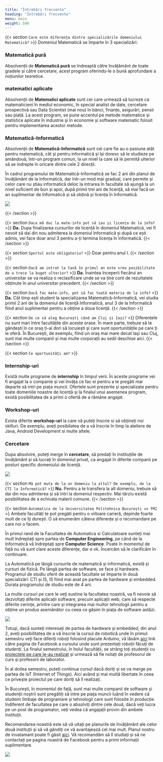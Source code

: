 ```yaml
---
title: "Întrebări frecvente"
heading: "Întrebări frecvente"
menu: main
weight: 500
---
```


{{< section `Care este diferența dintre specializările domeniului Matematică?` >}}
Domeniul Matematică se împarte în 3 specializări:

### Matematică pură

Absolvenții de **Matematică pură** se îndreaptă către învățământ de toate gradele
și către cercetare, acest program oferindu-le o bună aprofundare a noțiunilor teoretice.

### matematici aplicate

Absolvenții de **Matematici aplicate** sunt cei care urmează să lucreze
ca matematicieni în mediul economic, în special analist de date,
cercetare prospectivă sau Data Scientist (mai nou) în bănci,
finanțe, asigurări, pensii sau piață. La acest program, se pune
accentul pe metode matematice și statistice aplicate în industrie
și în economie și software matematic folosit pentru implementarea
acestor metode.

### Matematică-Informatică

Absolvenții de **Matematică-Informatică** sunt cei care fie au o pasiune
atât pentru matematică, cât și pentru informatică și își doresc să le studieze
pe amândouă, într-un program comun, la un nivel la care să le permită ulterior
să se indrepte in oricare dintre cele 2 direcții.

În cadrul programului de Matematică-Informatică se fac 2 ani din planul de
învățământ de la Informatică, dar într-un mod mai gradual, care permite
și celor care nu știau informatică deloc la intrarea în facultate să ajungă
la un nivel suficient de bun și apoi, după primii trei ani de licență,
să mai facă un an suplimentar de Informatică și să obțină și licența
în Informatică.

<img aria-hidden="true" class="img-fluid" src="/img/math.svg" />

{{< /section >}}

{{< section `Daca mă duc la mate-info pot să iau și licența de la info?` >}}
**Da.** Dupa finalizarea cursurilor de licență în domeniul Matematică,
vei fi nevoit să dai din nou admiterea la domeniul Informatică și după
ce ești admis, vei face doar anul 3 pentru a-ți termina licența în Informatică.
{{< /section >}}

{{< section `Sportul este obligatoriu?` >}}
Doar pentru anul I.
{{< /section >}}

{{< section `Dacă am intrat la taxă în primul an este vreo posibilitate de a trece la buget ulterior?` >}}
**Da.** Înaintea începerii fiecărui an universitar se va realiza o reclasificare
unde se va ține cont de rezultatele obținute în anul universitar precedent.
{{< /section >}}

{{< section `Dacă fac mate-info, pot să fac toată materia de la info?` >}}
**Da.** Cât timp ești student la specializarea Matematică–Informatică,
vei studia primii 2 ani de la domeniul de licență Informatică, anul 3
de la Informatică fiind anul suplimentar pentru a obține a doua licență.
{{< /section >}}

{{< section `De ce să aleg București când am Cluj și Iași?` >}}
Diferențele nu sunt mari între facultățile din aceste orase. În mare
parte, trebuie să te gândești în ce oraș ți-ai dori să locuiești și
care sunt oportunitățile pe care ți le oferă. În București, de
exemplu, fiind un oraș mai mare decat Iași sau Cluj, sunt mai multe
companii și mai multe corporații au sedii deschise aici.
{{< /section >}}

{{< section `Ce oportunități am?` >}}

### Internship-uri

Există multe programe de **internship** în timpul verii. În
aceste programe vei fi angajat la o companie și vei învăța ce fac
ei pentru a te pregăti mai departe să intri pe piața muncii.
Ofertele sunt prezente și specializate pentru toate domeniile
noastre de licență și la finalul unui asemenea program, există
posibilitatea de a primi o ofertă de a rămâne angajat.

### Workshop-uri
Exista diferite **workshop-uri** la care vă puteți înscrie si
să obțineți noi skilluri. De exemplu, aveți posibilatea de a vă
înscrie în timp la ateliere de Java, Android Development si multe
altele.

### Cercetare
Dupa absolvire, puteți merge în **cercetare**, să predați în
instituțiile de învățământ și să lucrați în domeniul privat, ca
angajat în diferite companii pe posturi specific domeniului de
licență.

<img aria-hidden="true" class="img-fluid" src="img/4.svg" />

{{< section `Mă pot muta de la un domeniu la altul? De exemplu, de la CTI la Informatică?` >}}
**Nu.** Pentru a te transfera la alt domeniu, trebuie să dai din nou admiterea
și să intri la domeniul respectiv. Mai târziu există posibilitatea de a
echivala materii comune.
{{< /section >}}

{{< section `Automatica de la Universitatea Politehnica București vs FMI` >}
Ambele facultăți te pot pregăti pentru o viitoare carieră,
depinde foarte mult de ce îți dorești.
O să enumerăm câteva diferențe și o recomandare pe care noi o facem.

În primul rand de la Facultatea de Automatica si Calculatoare sunteți
mai mult îndreptați spre partea de **Computer Engineering**, pe când de la
Informatică vă îndreptați spre **Computer Science**. Poate în momentul de față
nu vă sunt clare aceste diferențe, dar e ok. Încercăm să le
clarificăm în continuare.

La Automatică pe lângă cursurile de matematică și informatică,
există și cursuri de fizică. Pe lângă partea de software, se face
și hardware. Programul de studiu oferit de această facultate se
împarte în două specializări: CTI și IS, IS fiind mai axat pe
partea de hardware și embedded. Durata programului de studiu este
de 4 ani.

La multe cursuri pe care le veți sustine la facultatea noastră, va
fi nevoie să dezvoltați diferite aplicații software, precum
aplicații web, care să respecte diferite cerințe, printre care și
integrarea mai multor tehnologii pentru a obține un produs
asemănător cu ceea ce găsim în piața de software astăzi.

<img aria-hidden="true" class="img-fluid" src="img/2.svg" />

Totuși, dacă sunteți interesați de partea de hardware și embedded,
din anul 2, aveți posibilitatea de a vă înscrie la cursul de
robotică unde în primul semestru veți face diferiți roboți
folosind placute Arduino, vă lăsăm
[aici](https://www.facebook.com/unibuc.robotics/)
link către pagina de Facebook a cursului unde sunt prezentați
roboții făcuți de studenți. La finalul semestrului, în holul
facultății, se strâng toți studenții cu
[proiectele pe care le-au realizat](https://www.facebook.com/pg/unibuc.robotics/photos/?tab=album&album_id=2722048637831687)
și urmează să fie notați de profesorul de curs și profesorii de
laborator.

În al doilea semestru, puteți continua cursul dacă doriți și se va
merge pe partea de IoT (Internet of Things). Aici având și mai
multă libertate în ceea ce privește proiectul pe care doriți să îl
realizați.

În București, în momentul de față, sunt mai multe companii de
software și studenții noștrii sunt pregătiți să intre pe piața
muncii luând în vedere că studeim limbaje de programare și
tehnologii care sunt folosite în producție. Indiferent de
facultatea pe care o absolviți dintre cele două, dacă veți lucra
pe un post de programator, veți vedea că angajații provin din
ambele instituții.

Recomandarea noastră este să vă uitați pe planurile de învățământ
ale celor două instituții și să vă gândiți ce vă avantajează cel
mai mult. Planul nostru de invatamant poate fi găsit
[aici](http://fmi.unibuc.ro/ro/plan_invatamant_2019_2020/).
Vă recomandăm să îl studiați și să ne contactați pe pagina
noastră de Facebook pentru a primi informații suplimentare.

<img class="img-fluid" src="img/3.svg" />
